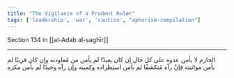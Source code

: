 ```yaml
---
title: "The Vigilance of a Prudent Ruler"
tags: ['leadership', 'war', 'caution', "aphorism-compilation"]
---
```


 Section 134 in [[al-Adab al-ṣaghīr]]

---
الحازم لا يأمن عدوه على كل حال إن كان بعيدًا لم يأمن من مُعاودته وإن كان قريبًا لم يأمن مواثبته فإنْ رآه مُتكشفًا لم يأمن استطراده وكمينه وإن رآه وحيدًا لم يأمن مكره

